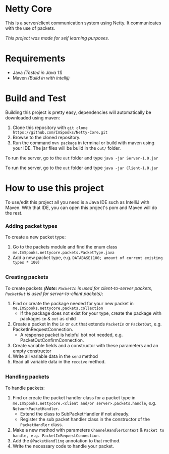 # Netty Core
This is a server/client communication system using Netty.
It communicates with the use of packets.

<i>This project was made for self learning purposes.</i>


# Requirements
- Java <i>(Tested in Java 11)</i>
- Maven <i>(Build in with intellij)</i>

# Build and Test
Building this project is pretty easy, dependencies will automatically be downloaded using maven:
1. Clone this repository with `git clone https://github.com/ImSpooks/Netty-Core.git`
2. Browse to the cloned repository.
3. Run the command `mvn package` in terminal or build with maven using your IDE. The jar files will be build in the `out/` folder.

To run the server, go to the `out` folder and type `java -jar Server-1.0.jar`

To run the server, go to the `out` folder and type `java -jar Client-1.0.jar`

# How to use this project
To use/edit this project all you need is a Java IDE such as IntelliJ with Maven.
With that IDE, you can open this project's pom and Maven will do the rest.

### Adding packet types
To create a new packet type:
1. Go to the packets module and find the enum class `me.ImSpooks.nettycore.packets.PacketType.java`
2. Add a new packet type, e.g. `DATABASE(100; amount of current existing types * 100)`
##

### Creating packets
To create packets <i>(<b>Note:</b> `PacketIn` is used for client-to-server packets, `PacketOut` is used for server-to-client packets)</i>:

1. Find or create the package needed for your new packet in `me.ImSpooks.nettycore.packets.collection`
    - If the package does not exist for your type, create the package with packages `in` & `out` as child
2. Create a packet in the `in` or `out` that extends `PacketIn` or `PacketOut`, e.g. PacketInRequestConnection.
    - A response packet is helpful bot not needed, e.g. PacketOutConfirmConnection.
3. Create variable fields and a constructor with these parameters and an empty constructor
4. Write all variable data in the `send` method
5. Read all variable data in the `receive` method.
##

### Handling packets
To handle packets:

1. Find or create the packet handler class for a packet type in `me.ImSpooks.nettycore.<client and/or server>.packets.handle`, e.g. `NetworkPacketHandler`.
    - Extend the class to SubPacketHandler if not already.
    - Register the sub packet handler class in the constructor of the `PacketHandler` class.
2. Make a new method with parameters `ChannelHandlerContext` & `Packet to handle, e.g. PacketInRequestConnection`.
3. Add the `@PacketHandling` annotation to that method.
4. Write the necessary code to handle your packet.
##
